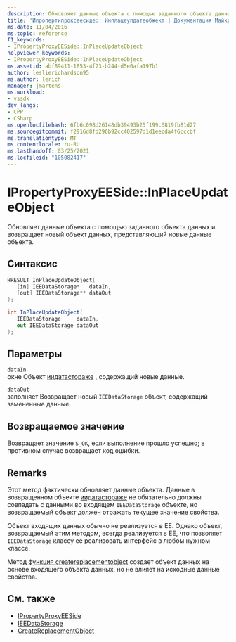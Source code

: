 ```yaml
---
description: Обновляет данные объекта с помощью заданного объекта данных и возвращает новый объект данных, представляющий новые данные объекта.
title: 'Ипропертипроксеесиде:: Инплацеупдатеобжект | Документация Майкрософт'
ms.date: 11/04/2016
ms.topic: reference
f1_keywords:
- IPropertyProxyEESide::InPlaceUpdateObject
helpviewer_keywords:
- IPropertyProxyEESide::InPlaceUpdateObject
ms.assetid: abf89411-1853-4f23-b244-d5e0afa197b1
author: leslierichardson95
ms.author: lerich
manager: jmartens
ms.workload:
- vssdk
dev_langs:
- CPP
- CSharp
ms.openlocfilehash: 6fb6c098d26148db39493b25f199c6819fb81d27
ms.sourcegitcommit: f2916d8fd296b92cc402597d1d1eecda4f6cccbf
ms.translationtype: MT
ms.contentlocale: ru-RU
ms.lasthandoff: 03/25/2021
ms.locfileid: "105082417"
---
```

# <a name="ipropertyproxyeesideinplaceupdateobject"></a>IPropertyProxyEESide::InPlaceUpdateObject
Обновляет данные объекта с помощью заданного объекта данных и возвращает новый объект данных, представляющий новые данные объекта.

## <a name="syntax"></a>Синтаксис

```cpp
HRESULT InPlaceUpdateObject(
   [in] IEEDataStorage*   dataIn,
   [out] IEEDataStorage** dataOut
);
```

```csharp
int InPlaceUpdateObject(
   IEEDataStorage     dataIn,
   out IEEDataStorage dataOut
);
```

## <a name="parameters"></a>Параметры
`dataIn`\
окне Объект [иидатастораже](../../../extensibility/debugger/reference/ieedatastorage.md) , содержащий новые данные.

`dataOut`\
заполняет Возвращает новый `IEEDataStorage` объект, содержащий замененные данные.

## <a name="return-value"></a>Возвращаемое значение
 Возвращает значение `S_OK`, если выполнение прошло успешно; в противном случае возвращает код ошибки.

## <a name="remarks"></a>Remarks
 Этот метод фактически обновляет данные объекта. Данные в возвращенном объекте [иидатастораже](../../../extensibility/debugger/reference/ieedatastorage.md) не обязательно должны совпадать с данными во входящем `IEEDataStorage` объекте, но возвращаемый объект должен отражать текущее значение свойства.

 Объект входящих данных обычно не реализуется в EE. Однако объект, возвращаемый этим методом, всегда реализуется в EE, что позволяет `IEEDataStorage` классу ee реализовать интерфейс в любом нужном классе.

 Метод [функция createreplacementobject](../../../extensibility/debugger/reference/ipropertyproxyeeside-createreplacementobject.md) создает объект данных на основе входящего объекта данных, но не влияет на исходные данные свойства.

## <a name="see-also"></a>См. также
- [IPropertyProxyEESide](../../../extensibility/debugger/reference/ipropertyproxyeeside.md)
- [IEEDataStorage](../../../extensibility/debugger/reference/ieedatastorage.md)
- [CreateReplacementObject](../../../extensibility/debugger/reference/ipropertyproxyeeside-createreplacementobject.md)
